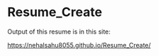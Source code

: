 # Resume_Create
Output of this resume is in this site:

https://nehalsahu8055.github.io/Resume_Create/
